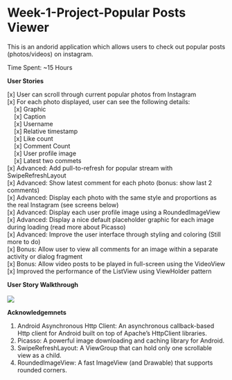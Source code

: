 # Week-1-Project-Popular Posts Viewer

This is an andorid application which allows users to check out popular posts (photos/videos) on instagram. 

Time Spent: ~15 Hours

<b>User Stories</b>

  [x] User can scroll through current popular photos from Instagram <br/>
  [x] For each photo displayed, user can see the following details:<br/>
        &nbsp;&nbsp;&nbsp;&nbsp;[x] Graphic <br/>
        &nbsp;&nbsp;&nbsp;&nbsp;[x] Caption<br/>
        &nbsp;&nbsp;&nbsp;&nbsp;[x] Username<br/>
        &nbsp;&nbsp;&nbsp;&nbsp;[x] Relative timestamp<br/>
        &nbsp;&nbsp;&nbsp;&nbsp;[x] Like count<br/>
        &nbsp;&nbsp;&nbsp;&nbsp;[x] Comment Count<br/>
        &nbsp;&nbsp;&nbsp;&nbsp;[x] User profile image<br/>
        &nbsp;&nbsp;&nbsp;&nbsp;[x] Latest two commets<br/>
  [x] Advanced: Add pull-to-refresh for popular stream with SwipeRefreshLayout<br/>
  [x] Advanced: Show latest comment for each photo (bonus: show last 2 comments)<br/>
  [x] Advanced: Display each photo with the same style and proportions as the real Instagram (see screens below)<br/>
  [x] Advanced: Display each user profile image using a RoundedImageView<br/>
  [x] Advanced: Display a nice default placeholder graphic for each image during loading (read more about Picasso)<br/>
  [x] Advanced: Improve the user interface through styling and coloring (Still more to do)<br/>
  [x] Bonus: Allow user to view all comments for an image within a separate activity or dialog fragment<br/>
  [x] Bonus: Allow video posts to be played in full-screen using the VideoView<br/>
  [x] Improved the performance of the ListView using ViewHolder pattern

<b>User Story Walkthrough</b>
<br/><br/><img src="Popular Posts Walkthrough.gif"/>



<b>Acknowledgemnets</b>

1. Android Asynchronous Http Client: An asynchronous callback-based Http client for Android built on top of Apache’s HttpClient libraries.
2. Picasso: A powerful image downloading and caching library for Android.
3. SwipeRefreshLayout: A ViewGroup that can hold only one scrollable view as a child.
4. RoundedImageView: A fast ImageView (and Drawable) that supports rounded corners.

